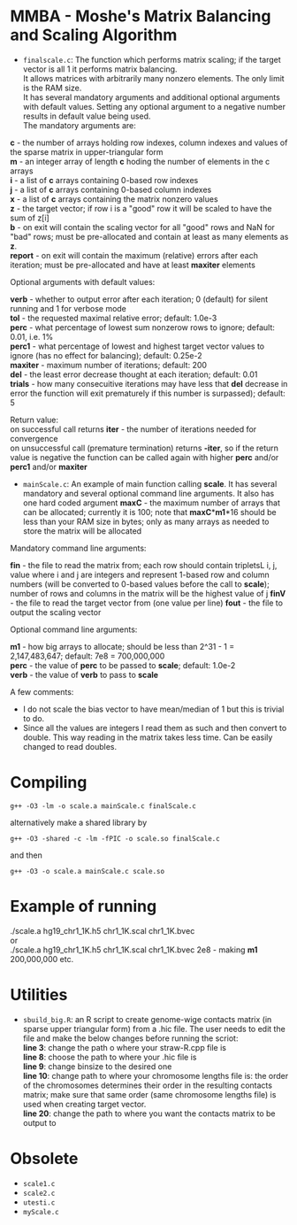 # MMBA - Moshe's Matrix Balancing and Scaling Algorithm 

- `finalscale.c`: The function which performs matrix scaling; if the target vector is all 1 it performs matrix balancing.  
It allows matrices with arbitrarily many nonzero elements. The only limit is the RAM size.  
It has several mandatory arguments and additional optional arguments with default values. Setting any optional argument to a negative number results in default value being used.  
The mandatory arguments are:  

__c__ - the number of arrays holding row indexes, column indexes and values of the sparse matrix in upper-triangular form  
__m__ - an integer array of length __c__ hoding the number of elements in the c arrays  
__i__ - a list of __c__ arrays containing 0-based row indexes  
__j__ - a list of __c__ arrays containing 0-based column indexes  
__x__ - a list of __c__ arrays containing the matrix nonzero values  
__z__ - the target vector; if row i is a "good" row it will be scaled to have the sum of z[i]  
__b__ - on exit will contain the scaling vector for all "good" rows and NaN for "bad" rows; must be pre-allocated and contain at least as many elements as __z__.  
__report__ - on exit will contain the maximum (relative) errors after each iteration; must be pre-allocated and have at least __maxiter__ elements  

Optional arguments with default values:  

__verb__ - whether to output error after each iteration; 0 (default) for silent running and 1 for verbose mode  
__tol__ - the requested maximal relative error; default: 1.0e-3  
__perc__ - what percentage of lowest sum nonzerow rows to ignore; default: 0.01, i.e. 1%  
__perc1__ - what percentage of lowest and highest target vector values to ignore (has no effect for balancing); default: 0.25e-2  
__maxiter__ - maximum number of iterations; default: 200  
__del__ - the least error decrease thought at each iteration; default: 0.01  
__trials__ - how many consecuitive iterations may have less that __del__ decrease in error the function will exit prematurely if this number is surpassed); default: 5  

Return value:  
on successful call returns __iter__ - the number of iterations needed for convergence  
on unsuccessful call (premature termination) returns __-iter__, so if the return value is negative the function can be called again with higher __perc__ and/or __perc1__ and/or __maxiter__

- `mainScale.c`: An example of main function calling __scale__. It has several mandatory and several optional command line arguments. It also has one hard coded argument __maxC__ - the maximum number of arrays that can be allocated; currently it is 100; note that __maxC__*__m1__*16 should be less than your RAM size in bytes; only as many arrays as needed to store the matrix will be allocated  

Mandatory command line arguments:  

__fin__ - the file to read the matrix from; each row should contain tripletsL i, j, value where i and j are integers and represent 1-based row and column numbers (will be converted to 0-based values before the call to __scale__); number of rows and columns in the matrix will be the highest value of j
__finV__ - the file to read the target vector from (one value per line)
__fout__ - the file to output the scaling vector

Optional command line arguments:  

__m1__ - how big arrays to allocate; should be less than 2^31 - 1 = 2,147,483,647; default: 7e8 = 700,000,000  
__perc__ - the value of __perc__ to be passed to __scale__; default: 1.0e-2  
__verb__ - the value of __verb__ to pass to __scale__

A few comments:
* I do not scale the bias vector to have mean/median of 1 but this is trivial to do.
* Since all the values are integers I read them as such and then convert to double. This way reading in the matrix takes less time. Can be easily changed to read doubles.

# Compiling
`g++ -O3 -lm -o scale.a mainScale.c finalScale.c`

alternatively make a shared library by

`g++ -O3 -shared -c -lm -fPIC -o scale.so finalScale.c `

and then 

`g++ -O3 -o scale.a mainScale.c scale.so`

# Example of running 
./scale.a hg19_chr1_1K.h5 chr1_1K.scal chr1_1K.bvec  
or  
./scale.a hg19_chr1_1K.h5 chr1_1K.scal chr1_1K.bvec 2e8  - making __m1__ 200,000,000
etc.

# Utilities  
- `sbuild_big.R`: an R script to create genome-wige contacts matrix (in sparse upper triangular form) from a .hic file. The user needs to edit the file and make the below changes before running the scriot:  
__line 3__: change the path o where your straw-R.cpp file is  
__line 8__: choose the path to where your .hic file is  
__line 9__: change binsize to the desired one  
__line 10__: change path to where your chromosome lengths file is: the order of the chromosomes determines their order in the resulting contacts matrix; make sure that same order (same chromosome lengths file) is used when creating target vector.  
__line 20__: change the path to where you want the contacts matrix to be output to  



# Obsolete
- `scale1.c`  
- `scale2.c`
- `utesti.c`
- `myScale.c`
